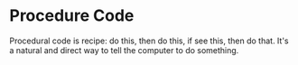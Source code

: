 # Procedure Code

Procedural code is recipe: do this, then do this, if see this, then do that. It's a natural and direct way to tell the computer to do something.
